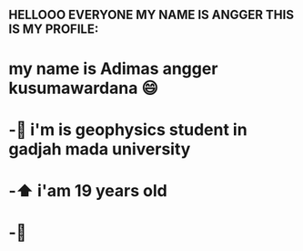 ## HELLOOO EVERYONE MY NAME IS ANGGER THIS IS MY PROFILE:
# my name is Adimas angger kusumawardana :smile:
# -:green_heart: i'm is geophysics student in gadjah mada university 
# -:arrow_up: i'am 19 years old
# -:hammer: 
